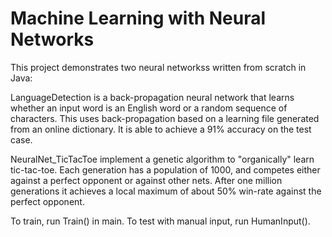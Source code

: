# Machine Learning with Neural Networks

This project demonstrates two neural networkss written from scratch in Java:

LanguageDetection is a back-propagation neural network that learns whether an input word is an English word or a random sequence of characters. This uses back-propagation based on a learning file generated from an online dictionary. It is able to achieve a 91% accuracy on the test case.

NeuralNet_TicTacToe implement a genetic algorithm to "organically" learn tic-tac-toe. Each generation has a population of 1000, and competes either against a perfect opponent or against other nets. After one million generations it achieves a local maximum of about 50% win-rate against the perfect opponent. 

To train, run Train() in main. To test with manual input, run HumanInput(). 
